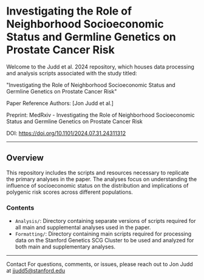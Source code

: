 # Investigating the Role of Neighborhood Socioeconomic Status and Germline Genetics on Prostate Cancer Risk

Welcome to the Judd et al. 2024 repository, which houses data processing and analysis scripts associated with the study titled:

"Investigating the Role of Neighborhood Socioeconomic Status and Germline Genetics on Prostate Cancer Risk"

Paper Reference
Authors: [Jon Judd et al.]

Preprint: MedRxiv - Investigating the Role of Neighborhood Socioeconomic Status and Germline Genetics on Prostate Cancer Risk

DOI: https://doi.org/10.1101/2024.07.31.24311312

---

## Overview
This repository includes the scripts and resources necessary to replicate the primary analyses in the paper. The analyses focus on understanding the influence of socioeconomic status on the distribution and implications of polygenic risk scores across different populations.

### Contents
- `Analysis/`: Directory containing separate versions of scripts required for all main and supplemental analyses used in the paper. 
- `Formatting/`: Directory containing main scripts required for processing data on the Stanford Genetics SCG Cluster to be used and analyzed for both main and supplementary analyses.


---

Contact
For questions, comments, or issues, please reach out to Jon Judd at jjudd5@stanford.edu

